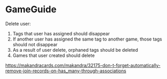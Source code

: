 # GameGuide

Delete user:
1. Tags that user has assigned should disappear
2. If another user has assigned the same tag to another game, those tags should not disappear
3. As a result of user delete, orphaned tags should be deleted
4. Games that user created should delete


https://makandracards.com/makandra/32175-don-t-forget-automatically-remove-join-records-on-has_many-through-associations